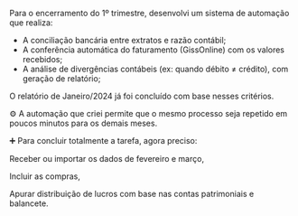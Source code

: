 Para o encerramento do 1º trimestre, desenvolvi um sistema de automação que realiza:

- A conciliação bancária entre extratos e razão contábil;
- A conferência automática do faturamento (GissOnline) com os valores recebidos;
- A análise de divergências contábeis (ex: quando débito ≠ crédito), com geração de relatório;

O relatório de Janeiro/2024 já foi concluído com base nesses critérios.

⚙️ A automação que criei permite que o mesmo processo seja repetido em poucos minutos para os demais meses.

➕ Para concluir totalmente a tarefa, agora preciso:

Receber ou importar os dados de fevereiro e março,

Incluir as compras,

Apurar distribuição de lucros com base nas contas patrimoniais e balancete.
